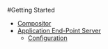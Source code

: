 #Getting Started

* [Compositor](compositor.md)
* [Application End-Point Server](application_end-point_server.md)
    * [Configuration](application_end-point_server.md#Configuration)
